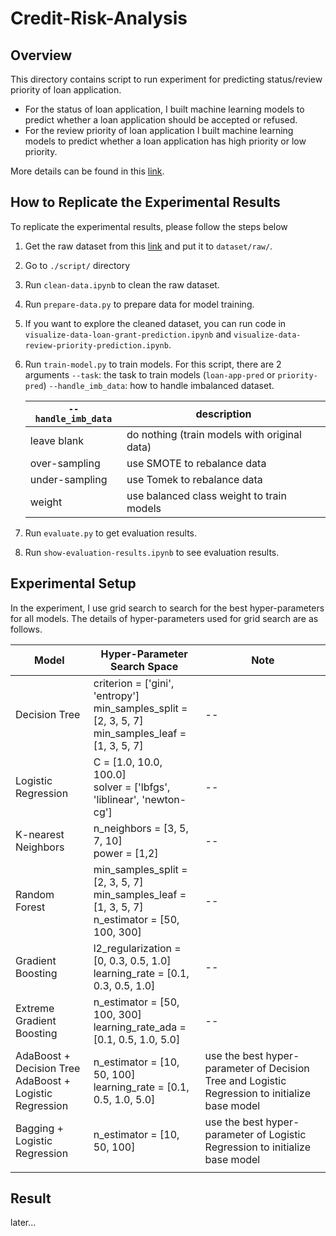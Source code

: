 # Credit-Risk-Analysis

## Overview

This directory contains script to run experiment for predicting status/review priority of loan application. 
* For the status of loan application, I built machine learning models to predict whether a loan application should be accepted or refused. 
* For the review priority of loan application I built machine learning models to predict whether a loan application has high priority or low priority.

More details can be found in this [link](www.tmp.com).

## How to Replicate the Experimental Results

To replicate the experimental results, please follow the steps below
1. Get the raw dataset from this [link](https://drive.google.com/drive/folders/1w_3rMmeEpQlBlHTCqupwSBHxwFoYXsEK?usp=drive_link) and put it to `dataset/raw/`.
2. Go to `./script/` directory
3. Run `clean-data.ipynb` to clean the raw dataset.
4. Run `prepare-data.py` to prepare data for model training.
5. If you want to explore the cleaned dataset, you can run code in `visualize-data-loan-grant-prediction.ipynb` and `visualize-data-review-priority-prediction.ipynb`. 
6. Run `train-model.py` to train models. For this script, there are 2 arguments
		`--task`: the task to train models (`loan-app-pred` or `priority-pred`)
		`--handle_imb_data`: how to handle imbalanced dataset.
				
	| `--handle_imb_data` | description |
	|--|--|
	| leave blank | do nothing (train models with original data) |
	| over-sampling | use SMOTE to rebalance data |
	|  under-sampling | use Tomek to rebalance data |
	| weight | use balanced class weight to train models |




7. Run `evaluate.py` to get evaluation results.
8. Run `show-evaluation-results.ipynb` to see evaluation results.

## Experimental Setup

In the experiment, I use grid search to search for the best hyper-parameters for all models. The details of hyper-parameters used for grid search are as follows.

|Model| Hyper-Parameter Search Space | Note
|--|--| -- |
| Decision Tree | criterion = ['gini', 'entropy'] <br> min_samples_split = [2, 3, 5, 7] <br> min_samples_leaf = [1, 3, 5, 7] | -- |
| Logistic Regression | C = [1.0, 10.0, 100.0] <br> solver = ['lbfgs', 'liblinear', 'newton-cg'] | -- |
| K-nearest Neighbors | n_neighbors = [3, 5, 7, 10] <br> power = [1,2] | -- |
| Random Forest | min_samples_split = [2, 3, 5, 7] <br> min_samples_leaf = [1, 3, 5, 7] <br> n_estimator = [50, 100, 300] | -- |
| Gradient Boosting | l2_regularization = [0, 0.3, 0.5, 1.0] <br> learning_rate = [0.1, 0.3, 0.5, 1.0] | -- |
| Extreme Gradient Boosting | n_estimator = [50, 100, 300] <br> learning_rate_ada = [0.1, 0.5, 1.0, 5.0] | -- |
| AdaBoost + Decision Tree  <br> AdaBoost + Logistic Regression| n_estimator = [10, 50, 100] <br> learning_rate = [0.1, 0.5, 1.0, 5.0] <br> | use the best hyper-parameter of Decision Tree and Logistic Regression to initialize base model |
| Bagging + Logistic Regression | n_estimator = [10, 50, 100] | use the best hyper-parameter of Logistic Regression to initialize base model  |
|  |  |  |

## Result

later...